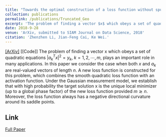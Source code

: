 ```yaml
---
title: "Towards the optimal construction of a loss function without spurious local minima for solving quadratic equations"
collection: publications
permalink: /publications/Truncated_Geo
excerpt: 'The problem of finding a vector $x$ which obeys a set of quadratic equations. balabala, $k=1,2,⋯,m$, plays an important role in many applications. In this paper we consider the case when both $x$ and $a_k$ are real-valued vectors of length $n$. A new loss function is constructed for this problem, which combines the smooth quadratic loss function with an activation function. Under the Gaussian measurement model, we establish that with high probability the target solution $x$ is the unique local minimizer (up to a global phase factor) of the new loss function provided   balabala . Moreover, the loss function always has a negative directional curvature around its saddle points.'
date: 2018-9-28
venue: 'ArXiv, submitted to SIAM Journal on Data Science, 2018'
citation: 'Zhenzhen Li, Jian-Feng Cai, Ke Wei.'
---  
```


[[ArXiv]](https://arxiv.org/abs/1809.10520)  [[Code]]
The problem of finding a vector x which obeys a set of quadratic equations $|a^{T}_k x|^2=y_k$, $k=1,2,⋯,m$, plays an important role in many applications. In this paper we consider the case when both $x$ and $a_k$ are real-valued vectors of length $n$. A new loss function is constructed for this problem, which combines the smooth quadratic loss function with an activation function. Under the Gaussian measurement model, we establish that with high probability the target solution x is the unique local minimizer (up to a global phase factor) of the new loss function provided $m≳n$. Moreover, the loss function always has a negative directional curvature around its saddle points.

## Link
[Full Paper](https://arxiv.org/pdf/1809.10520.pdf)

